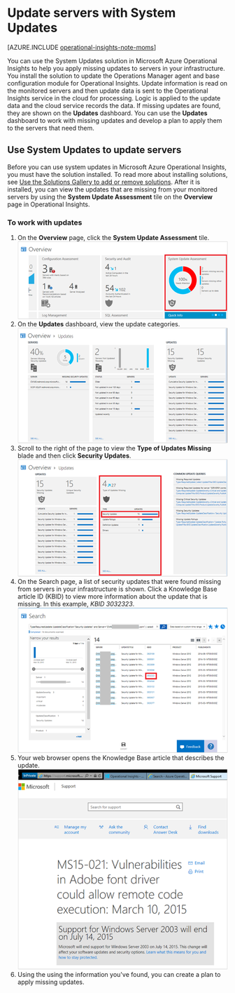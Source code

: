 <properties
   pageTitle="Update servers with System Updates"
   description="Learn how you can use the System Updates solution in Microsoft Azure Operational Insights to help you apply missing updates to servers in your infrastructure"
   services="operational-insights"
   documentationCenter=""
   authors="bandersmsft"
   manager="jwhit"
   editor="tysonn" />
<tags
   ms.service="operational-insights"
   ms.devlang="na"
   ms.topic="article"
   ms.tgt_pltfrm="na"
   ms.workload="na"
   ms.date="05/12/2015"
   ms.author="banders" />

# Update servers with System Updates

[AZURE.INCLUDE [operational-insights-note-moms](../../includes/operational-insights-note-moms.md)]

You can use the System Updates solution in Microsoft Azure Operational Insights to help you apply missing updates to servers in your infrastructure. You install the solution to update the Operations Manager agent and base configuration module for Operational Insights. Update information is read on the monitored servers and then update data is sent to the Operational Insights service in the cloud for processing. Logic is applied to the update data and the cloud service records the data. If missing updates are found, they are shown on the **Updates** dashboard. You can use the **Updates** dashboard to work with missing updates and develop a plan to apply them to the servers that need them.

## Use System Updates to update servers

Before you can use system updates in Microsoft Azure Operational Insights, you must have the solution installed. To read more about installing solutions, see [Use the Solutions Gallery to add or remove solutions](operational-insights-add-solution.md). After it is installed, you can view the updates that are missing from your monitored servers by using the **System Update Assessment** tile on the **Overview** page in Operational Insights.

### To work with updates

1. On the **Overview** page, click the **System Update Assessment** tile.
![image of the Overview page](./media/operational-insights-updates/updates01.png)
2. On the **Updates** dashboard, view the update categories.
![image of the Updates page](./media/operational-insights-updates/updates02.png)
3. Scroll to the right of the page to view the **Type of Updates Missing** blade and then click **Security Updates**.
![image of the Updates page](./media/operational-insights-updates/updates03.png)
4. On the Search page, a list of security updates that were found missing from servers in your infrastructure is shown. Click a Knowledge Base article ID (KBID)  to view more information about the update that is missing. In this example, *KBID 3032323*.
![image of the Updates page](./media/operational-insights-updates/updates04.png)
5. Your web browser opens the Knowledge Base article that describes the update.
![image of the Updates page](./media/operational-insights-updates/updates05.png)
6. Using the using the information you've found, you can create a plan to apply missing updates.
 